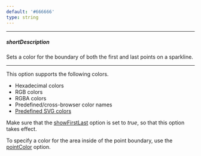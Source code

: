 ```yaml
---
default: '#666666'
type: string
---
```

---
##### shortDescription
Sets a color for the boundary of both the first and last points on a sparkline.

---
This option supports the following colors.

* Hexadecimal colors
* RGB colors
* RGBA colors
* Predefined/cross-browser color names
* [Predefined SVG colors](https://www.w3.org/TR/SVG/types.html#ColorKeywords)

Make sure that the [showFirstLast](/api-reference/20%20Data%20Visualization%20Widgets/60%20dxSparkline/1%20Configuration/showFirstLast.md '/Documentation/ApiReference/Data_Visualization_Widgets/dxSparkline/Configuration/#showFirstLast') option is set to *true*, so that this option takes effect.

To specify a color for the area inside of the point boundary, use the [pointColor](/api-reference/20%20Data%20Visualization%20Widgets/60%20dxSparkline/1%20Configuration/pointColor.md '/Documentation/ApiReference/Data_Visualization_Widgets/dxSparkline/Configuration/#pointColor') option.